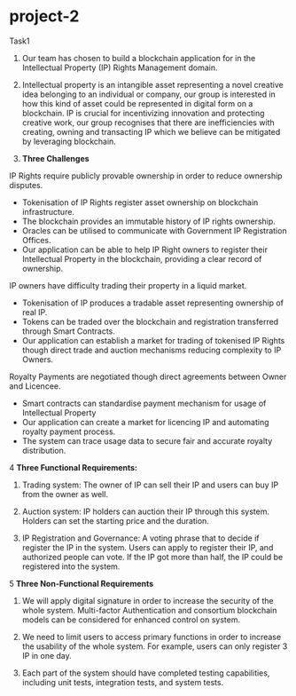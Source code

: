 # project-2

Task1


1. Our team has chosen to build a blockchain application for in the Intellectual Property (IP) Rights Management domain.


2. Intellectual property is an intangible asset representing a novel creative idea belonging to an individual or company, our group is interested in how this kind of asset could be represented in digital form on a blockchain. IP is crucial for incentivizing innovation and protecting creative work, our group recognises that there are inefficiencies with creating, owning and transacting IP which we believe can be mitigated by leveraging blockchain.


3. **Three Challenges**


IP Rights require publicly provable ownership in order to reduce ownership disputes.
- Tokenisation of IP Rights register asset ownership on blockchain infrastructure.
- The blockchain provides an immutable history of IP rights ownership.
- Oracles can be utilised to communicate with Government IP Registration Offices.
- Our application can be able to help IP Right owners to register their Intellectual Property in the blockchain, providing a clear
   record of ownership.


IP owners have difficulty trading their property in a liquid market.
- Tokenisation of IP produces a tradable asset representing ownership of real IP.
- Tokens can be traded over the blockchain and registration transferred through Smart Contracts.
- Our application can establish a market for trading of tokenised IP Rights though direct trade and auction mechanisms reducing complexity to IP Owners.


Royalty Payments are negotiated though direct agreements between Owner and Licencee.
- Smart contracts can standardise payment mechanism for usage of Intellectual Property
- Our application can create a market for licencing IP and automating royalty payment process.
- The system can trace usage data to secure fair and accurate royalty distribution.

    
4 **Three Functional Requirements:**

1. Trading system: The owner of IP can sell their IP and users can buy IP from the owner as well.

2. Auction system: IP holders can auction their IP through this system. Holders can set the starting price and the duration.

3. IP Registration and Governance: A voting phrase that to decide if register the IP in the system. Users can apply to register their IP, and authorized people can vote. If the IP got more than half, the IP could be registered into the system.

5 **Three Non-Functional Requirements**

1. We will apply digital signature in order to increase the security of the whole system. Multi-factor Authentication and consortium blockchain models can be considered for enhanced control on system.

2. We need to limit users to access primary functions in order to increase the usability of the whole system. For example, users can only register 3 IP in one day.

3. Each part of the system should have completed testing capabilities, including unit tests, integration tests, and system tests.

